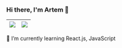 ### Hi there, I'm Artem 👋
| <img align="center" src="https://github-readme-stats.vercel.app/api?username=artemmatiushenko1&count_private=true&show_icons=true&hide_border=true" /> | <img align="center" src="https://github-readme-stats.vercel.app/api/top-langs/?username=artemmatiushenko1&layout=compact&hide_border=true" /> |
| ------------- | ------------- |

 🌱 I’m currently learning React.js, JavaScript
